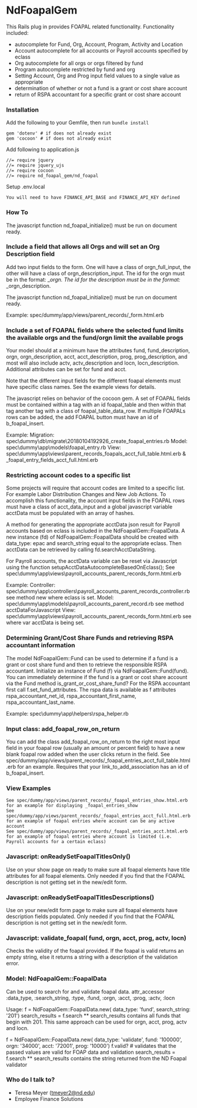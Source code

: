 # NdFoapalGem #

This Rails plug in provides FOAPAL related functionality.  Functionality included:
- autocomplete for Fund, Org, Account, Program, Activity and Location
- Account autocomplete for all accounts or Payroll accounts specified by eclass
- Org autocomplete for all orgs or orgs filtered by fund
- Program autocomplete restricted by fund and org
- Setting Account, Org and Prog input field values to a single value as appropriate
- determination of whether or not a fund is a grant or cost share account
- return of RSPA accountant for a specific grant or cost share account

### Installation ###

Add the following to your Gemfile, then run ```bundle install```
```
gem 'dotenv' # if does not already exist
gem 'cocoon' # if does not already exist
```

Add following to application.js
```
//= require jquery
//= require jquery_ujs
//= require cocoon
//= require nd_foapal_gem/nd_foapal
```

Setup .env.local
```
You will need to have FINANCE_API_BASE and FINANCE_API_KEY defined
```

### How To ###

The javascript function nd_foapal_initialize() must be run on document ready.

### Include a field that allows all Orgs and will set an Org Description field ###
Add two input fields to the form.  One will have a class of orgn_full_input, the other
will have a class of orgn_description_input.  The id for the orgn must be in the format:
<custom text>_<number>_orgn.  The id for the description must be in the format:
<same custom text>_<same number>_orgn_description.

The javascript function nd_foapal_initialize() must be run on document ready.

Example: spec/dummy/app/views/parent_records/_form.html.erb

### Include a set of FOAPAL fields where the selected fund limits the available orgs and the fund/orgn limit the available progs ###
Your model should at a minimum have the attributes fund, fund_description, orgn, orgn_description, acct, acct_description, prog, prog_description,
and most will also include actv, actv_description and locn, locn_description.  Additional attributes can be set for fund and acct.

Note that the different input fields for the different foapal elements must have specific class names.  See the example views for details.

The javascript relies on behavior of the cocoon gem.  A set of FOAPAL fields must be contained within a tag with an id foapal_table and then
within that tag another tag with a class of foapal_table_data_row.  If multiple FOAPALs rows can be added, the add FOAPAL button must have an
id of b_foapal_insert.

Example:
Migration: spec\dummy\db\migrate\20180104192926_create_foapal_entries.rb
Model: spec\dummy\app\models\foapal_entry.rb
View: spec\dummy\app\views\parent_records\_foapals_acct_full_table.html.erb & _foapal_entry_fields_acct_full.html.erb

### Restricting account codes to a specific list ###
Some projects will require that account codes are limited to a specific list.  For example Labor Distribution Changes and New Job Actions.
To accomplish this functionality, the account input fields in the FOAPAL rows must have a class of acct_data_input and a global javascript variable
acctData must be populated with an array of hashes.

A method for generating the appropriate acctData json result for Payroll accounts based on
eclass is included in the NdFoapalGem::FoapalData.  A new instance (fd) of NdFoapalGem::FoapalData should be created with data_type: epac and
search_string equal to the appropriate eclass.  Then acctData can be retrieved by calling fd.searchAcctDataString.

For Payroll accounts, the acctData variable can be reset via Javascript using the function setupAcctDataAutocompleteBasedOnEclass(<eclass>);
See spec\dummy\app\views\payroll_accounts_parent_records\_form.html.erb

Example:
Controller: spec\dummy\app\controllers\payroll_accounts_parent_records_controller.rb  see method new where eclass is set.
Model: spec\dummy\app\models\payroll_accounts_parent_record.rb  see method acctDataForJavascript
View: spec\dummy\app\views\payroll_accounts_parent_records\_form.html.erb   see where var acctData is being set.

### Determining Grant/Cost Share Funds and retrieving RSPA accountant information ###
The model NdFoapalGem::Fund can be used to determine if a fund is a grant or cost share fund and then to retrieve the responsible RSPA
accountant.  Initialize an instance of Fund (f) via NdFoapalGem::Fund(fund).  You can immediately determine if the fund is a grant or cost share
account via the Fund method is_grant_or_cost_share_fund?  For the RSPA accountant first call f.set_fund_attributes.  The rspa data is available
as f attributes rspa_accountant_net_id, rspa_accountant_first_name, rspa_accountant_last_name.

Example: spec\dummy\app\helpers\rspa_helper.rb

### Input class: add_foapal_row_on_return ###
You can add the class add_foapal_row_on_return to the right most input field in your foapal row (usually an amount or percent field) to have
a new blank foapal row added when the user clicks return in the field.  See spec/dummy/app/views/parent_records/_foapal_entries_acct_full_table.html.erb
for an example.  Requires that your link_to_add_association has an id of b_foapal_insert.


### View Examples ###
```
See spec/dummy/app/views/parent_records/_foapal_entries_show.html.erb for an example for displaying _foapal_entries_show
See spec/dummy/app/views/parent_records/_foapal_entries_acct_full.html.erb for an example of foapal entries where account can be any active account
See spec/dummy/app/views/parent_records/_foapal_entries_acct.html.erb for an example of foapal entries where account is limited (i.e. Payroll accounts for a certain eclass)
```

### Javascript: onReadySetFoapalTitlesOnly() ###
Use on your show page on ready to make sure all foapal elements have title attributes for all foapal elements.  Only needed if you find that the
FOAPAL description is not getting set in the new/edit form.

### Javascript: onReadySetFoapalTitlesDescriptions() ###
Use on your new/edit form page to make sure all foapal elements have description fields populated.  Only needed if you find that the
FOAPAL description is not getting set in the new/edit form.

### Javascript: validate_foapal( fund, orgn, acct, prog, actv, locn) ###
Checks the validity of the foapal provided. If the foapal is valid returns an empty string, else it returns a string with a description of the validation error.

### Model: NdFoapalGem::FoapalData ###
Can be used to search for and validate foapal data.
attr_accessor :data_type, :search_string, :type, :fund, :orgn, :acct, :prog, :actv, :locn

Usage:
f = NdFoapalGem::FoapalData.new( data_type: 'fund', search_string: '201')
search_results = f.search
** search_results contains all funds that begin with 201.  This same approach can be used for orgn, acct, prog, actv and locn.

f = NdFoapalGem::FoapalData.new( data_type: 'validate', fund: '100000', orgn: '34000', acct: '72001', prog: '10000')
f.valid? # validates that the passed values are valid for FOAP data and validation
search_results = f.search
** search_results contains the string returned from the ND Foapal validator


### Who do I talk to? ###

* Teresa Meyer (tmeyer2@nd.edu)
* Employee Finance Solutions
